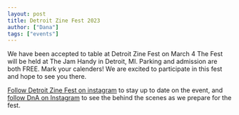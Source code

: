 ```yaml
---
layout: post
title: Detroit Zine Fest 2023
author: ["Dana"]
tags: ["events"]
---
```


We have been accepted to table at Detroit Zine Fest on March 4 The Fest will be held at The Jam Handy in Detroit, MI. Parking and admission are both FREE. Mark your calenders! We are excited to participate in this fest and hope to see you there.

<a href="https://www.instagram.com/detzinefest/">Follow Detroit Zine Fest on instagram</a> to stay up to date on the event, and <a href="http://www.instagram.com/dna.artists/">follow DnA on Instagram</a> to see the behind the scenes as we prepare for the fest.
